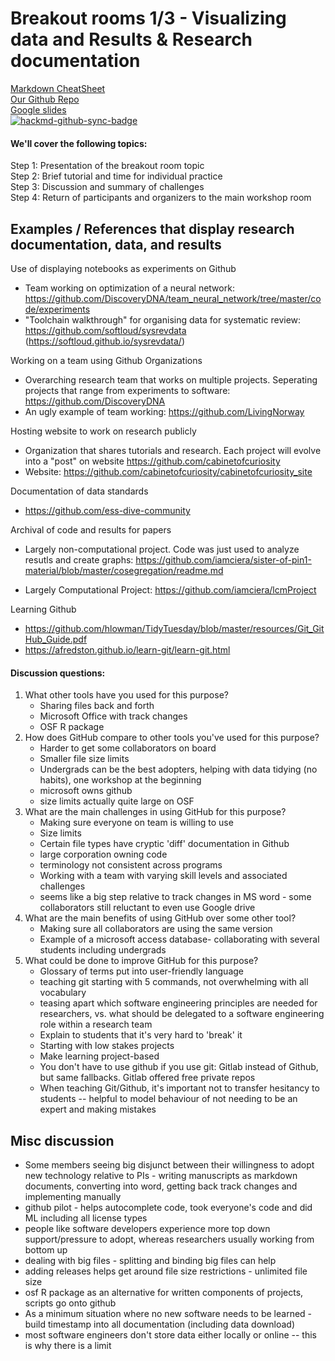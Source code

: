 # Breakout rooms 1/3 - Visualizing data and Results & Research documentation
[Markdown CheatSheet](https://github.com/adam-p/markdown-here/wiki/Markdown-Cheatsheet)       
[Our Github Repo](https://github.com/SORTEE-Github-Hackathon/research_documentation)       
[Google slides](https://docs.google.com/presentation/d/1CQNClZyES0My-WFBqobd7KymMu9KLMrVLgvMO72WSPY/edit?usp=sharing)       
[![hackmd-github-sync-badge](https://hackmd.io/N9ISkOp3QraJ_sVEiZdU4Q/badge)](https://hackmd.io/N9ISkOp3QraJ_sVEiZdU4Q)

#### We'll cover the following topics:  
Step 1: Presentation of the breakout room topic   
Step 2: Brief tutorial and time for individual practice  
Step 3: Discussion and summary of challenges  
Step 4: Return of participants and organizers to the main workshop room  

## Examples / References that display research documentation, data, and results

Use of displaying notebooks as experiments on Github
-  Team working on optimization of a neural network: https://github.com/DiscoveryDNA/team_neural_network/tree/master/code/experiments
-  "Toolchain walkthrough" for organising data for systematic review: https://github.com/softloud/sysrevdata (https://softloud.github.io/sysrevdata/)

Working on a team using Github Organizations
-  Overarching research team that works on multiple projects. Seperating projects that range from experiments to software: https://github.com/DiscoveryDNA
-  An ugly example of team working: https://github.com/LivingNorway

Hosting website to work on research publicly 
-  Organization that shares tutorials and research. Each project will evolve into a "post" on website https://github.com/cabinetofcuriosity
- Website: https://github.com/cabinetofcuriosity/cabinetofcuriosity_site

Documentation of data standards
-  https://github.com/ess-dive-community

Archival of code and results for papers
-  Largely non-computational project. Code was just used to analyze resutls and create graphs: https://github.com/iamciera/sister-of-pin1-material/blob/master/cosegregation/readme.md

- Largely Computational Project: https://github.com/iamciera/lcmProject


Learning Github

-  https://github.com/hlowman/TidyTuesday/blob/master/resources/Git_GitHub_Guide.pdf
-  https://afredston.github.io/learn-git/learn-git.html


#### Discussion questions:
1. What other tools have you used for this purpose?
    - Sharing files back and forth
    - Microsoft Office with track changes
    - OSF R package
2. How does GitHub compare to other tools you've used for this purpose?
    - Harder to get some collaborators on board
    - Smaller file size limits
    - Undergrads can be the best adopters, helping with data tidying (no habits), one workshop at the beginning
    - microsoft owns github
    - size limits actually quite large on OSF
3. What are the main challenges in using GitHub for this purpose?
    - Making sure everyone on team is willing to use
    - Size limits
    - Certain file types have cryptic 'diff' documentation in Github
    - large corporation owning code
    - terminology not consistent across programs
    - Working with a team with varying skill levels and associated challenges
    - seems like a big step relative to track changes in MS word - some collaborators still reluctant to even use Google drive
4. What are the main benefits of using GitHub over some other tool?
    - Making sure all collaborators are using the same version
    - Example of a microsoft access database- collaborating with several students including undergrads 
5. What could be done to improve GitHub for this purpose?
    - Glossary of terms put into user-friendly language
    - teaching git starting with 5 commands, not overwhelming with all vocabulary
    - teasing apart which software engineering principles are needed for researchers, vs. what should be delegated to a software engineering role within a research team
    - Explain to students that it's very hard to 'break' it
    - Starting with low stakes projects
    - Make learning project-based
    - You don't have to use github if you use git: Gitlab instead of Github, but same fallbacks. Gitlab offered free private repos
    - When teaching Git/Github, it's important not to transfer hesitancy to students -- helpful to model behaviour of not needing to be an expert and making mistakes
## Misc discussion

- Some members seeing big disjunct between their willingness to adopt new technology relative to PIs - writing manuscripts as markdown documents, converting into word, getting back track changes and implementing manually
- github pilot - helps autocomplete code, took everyone's code and did ML including all license types
- people like software developers experience more top down support/pressure to adopt, whereas researchers usually working from bottom up
- dealing with big files - splitting and binding big files can help
- adding releases helps get around file size restrictions - unlimited file size
- osf R package as an alternative for written components of projects, scripts go onto github
- As a minimum situation where no new software needs to be learned - build timestamp into all documentation (including data download)
- most software engineers don't store data either locally or online -- this is why there is a limit

